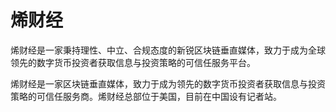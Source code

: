 # 烯财经

烯财经是一家秉持理性、中立、合规态度的新锐区块链垂直媒体，致力于成为全球领先的数字货币投资者获取信息与投资策略的可信任服务平台。

烯财经是一家区块链垂直媒体，致力于成为领先的数字货币投资者获取信息与投资策略的可信任服务商。烯财经总部位于美国，目前在中国设有记者站。
